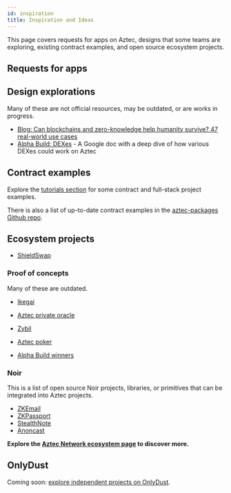 ```yaml
---
id: inspiration
title: Inspiration and Ideas
---
```


This page covers requests for apps on Aztec, designs that some teams are exploring, existing contract examples, and open source ecosystem projects. 

## Requests for apps



## Design explorations

Many of these are not official resources, may be outdated, or are works in progress.

- [Blog: Can blockchains and zero-knowledge help humanity survive? 47 real-world use cases](https://aztec.network/blog/can-blockchains-and-zero-knowledge-help-humanity-survive-47-real-world-use-cases)
- [Alpha Build: DEXes](https://docs.google.com/document/d/1J0i2ciIHFN2bJJxLRgEdJnI6hd7FxkedSd78qMC7ziM/edit?usp=sharing) - A Google doc with a deep dive of how various DEXes could work on Aztec

## Contract examples

Explore the [tutorials section](../tutorials/codealong/contract_tutorials/counter_contract.md) for some contract and full-stack project examples.

There is also a list of up-to-date contract examples in the [aztec-packages Github repo](https://github.com/AztecProtocol/aztec-packages/tree/master/noir-projects/noir-contracts/contracts). 

## Ecosystem projects

- [ShieldSwap](https://app.shieldswap.org/?type=market)

### Proof of concepts

Many of these are outdated. 

- [Ikegai](https://github.com/resurgencelabs/ikigai_backend)
- [Aztec private oracle](https://github.com/defi-wonderland/aztec-private-oracle)
- [Zybil](https://github.com/mach-34/zybil)
- [Aztec poker](https://github.com/zobront/aztec-poker/)

- [Alpha Build winners](https://aztec.network/blog/shaping-the-future-of-payments-meet-the-winners-of-alpha-build-one)

### Noir

This is a list of open source Noir projects, libraries, or primitives that can be integrated into Aztec projects.

- [ZKEmail](https://github.com/zkemail/zkemail.nr/tree/main)
- [ZKPassport](https://github.com/zkpassport)
- [StealthNote](https://github.com/saleel/stealthnote)
- [Anoncast](https://github.com/anondotworld/anonworld)

**Explore the [Aztec Network ecosystem page](https://aztec.network/ecosystem) to discover more.**

## OnlyDust

Coming soon: [explore independent projects on OnlyDust](https://app.onlydust.com/ecosystems/aztec).